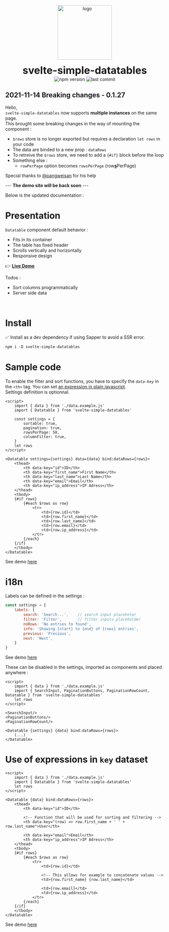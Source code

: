 <div align="center">
	<img align="center" src="./example/public/logo.svg" alt="logo" width="172"/>
	<p align="center">
		<h1 align="center" style="font-size:32px;margin:0;border:none;">svelte-simple-datatables</h1>
		<img src="https://img.shields.io/npm/v/svelte-simple-datatables?color=%23b71540" alt="npm version"/>
		<img src="https://img.shields.io/github/license/vincjo/svelte-simple-datatables?color=b71540" alt="last commit"/>
	</p>
</div>

## 2021-11-14 **Breaking changes** - 0.1.27

Hello, <br>```svelte-simple-datatables``` now supports **multiple instances** on the same page.<br>
This brought some breaking changes in the way of mounting the component :
- ```$rows``` store is no longer exported but requires a declaration ``let rows`` in your code   
- The data are binded to a new prop : ``dataRows``
- To retreive the ``$rows`` store, we need to add a ``{#if}`` block before the loop
- Something else :
  - ``rowPerPage`` option becomes ``rowsPerPage`` (row<u>**s**</u>PerPage)

Special thanks to [@pangweisan](https://github.com/pangweisan) for his help

--- **The demo site will be back soon** ---


Below is the updated documentation :


# Presentation

`Datatable` component default behavior :
- Fits in its container
- The table has fixed header
- Scrolls vertically and horizontally
- Responsive design

:point_right: **[Live Demo](https://vincjo.fr/svelte-simple-datatables)**

Todos : 
- Sort columns programmatically
- Server side data

<br>


# Install
:white_check_mark: Install as a dev dependency if using Sapper to avoid a SSR error.
````apache
npm i -D svelte-simple-datatables
````


# Sample code
 To enable the filter and sort functions, you have to specify the *`data-key`* in the `<th>` tag. 
 You can set [an expression in plain javascript](#expression).<br>
 Settings definition is optionnal.
````svelte
<script>
    import { data } from './data.example.js'  
    import { Datatable } from 'svelte-simple-datatables'

    const settings = {
        sortable: true,
        pagination: true,
        rowsPerPage: 50,
        columnFilter: true,
    }
    let rows
</script>

<Datatable settings={settings} data={data} bind:dataRows={rows}>
    <thead>
        <th data-key="id">ID</th>
        <th data-key="first_name">First Name</th>
        <th data-key="last_name">Last Name</th>
        <th data-key="email">Email</th>
        <th data-key="ip_address">IP Adress</th>
    </thead>
    <tbody>
    {#if rows}
        {#each $rows as row}
            <tr>
                <td>{row.id}</td>
                <td>{row.first_name}</td>
                <td>{row.last_name}</td>
                <td>{row.email}</td>
                <td>{row.ip_address}</td>
            </tr>
        {/each}
    {/if}
    </tbody>
</Datatable>
````
See demo [here](https://vincjo.fr/svelte-simple-datatables/#/demo/column-filter) 

# i18n
Labels can be defined in the settings :
````js
const settings = {
    labels: {
        search: 'Search...',    // search input placeholer
        filter: 'Filter',       // filter inputs placeholder
        noRows: 'No entries to found',
        info: 'Showing {start} to {end} of {rows} entries',
        previous: 'Previous',
        next: 'Next',       
    }
}
````
See demo [here](https://vincjo.fr/svelte-simple-datatables/#/demo/i18n) 

These can be disabled in the settings, imported as components and placed anywhere :
````svelte
<script>
    import { data } from './data.example.js' 
    import { SearchInput, PaginationButtons, PaginationRowCount, Datatable } from 'svelte-simple-datatables'
    let rows
</script>

<SearchInput/>
<PaginationButtons/>
<PaginationRowCount/>

<Datatable {settings} {data} bind:dataRows={rows}>
    (...)
</Datatable>

````
# <a name="expression"></a> Use of expressions in `key` dataset
````svelte
<script>
    import { data } from './data.example.js'  
    import { Datatable } from 'svelte-simple-datatables'
    let rows
</script>

<Datatable {data} bind:dataRows={rows}>
    <thead>
        <th data-key="id">ID</th>

        <!-- Function that will be used for sorting and filtering -->
        <th data-key="(row) => row.first_name + ' ' + row.last_name">User</th>

        <th data-key="email">Email</th>
        <th data-key="ip_address">IP Adress</th>
    </thead>
    <tbody>
    {#if rows}
        {#each $rows as row}
            <tr>
                <td>{row.id}</td>

                <!-- This allows for example to concatenate values -->
                <td>{row.first_name} {row.last_name}</td>

                <td>{row.email}</td>
                <td>{row.ip_address}</td>
            </tr>
        {/each}
    {/if}
    </tbody>
</Datatable>
````
See demo [here](https://vincjo.fr/svelte-simple-datatables/#/demo/expression) 